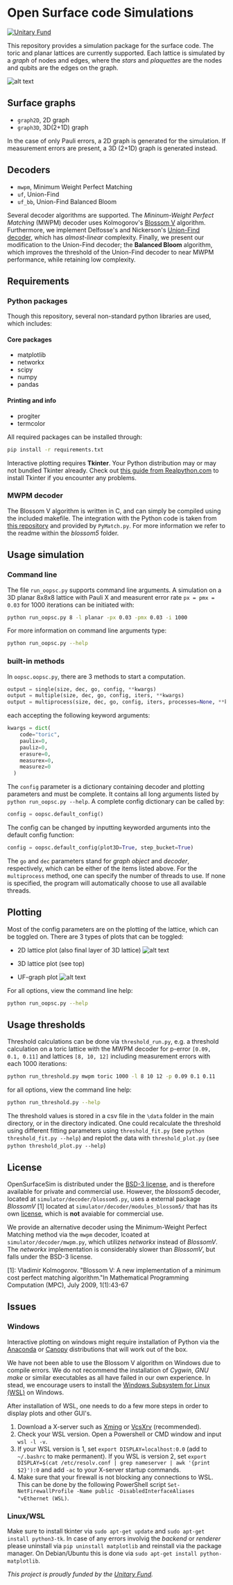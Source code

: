 
# Open Surface code Simulations

[![Unitary Fund](https://img.shields.io/badge/Supported%20By-UNITARY%20FUND-brightgreen.svg?style=for-the-badge)](http://unitary.fund)

This repository provides a simulation package for the surface code. The toric and planar lattices are currently supported. Each lattice is simulated by a *graph* of nodes and edges, where the *stars* and *plaquettes* are the nodes and qubits are the edges on the graph.

![alt text][toric4]

## Surface graphs

* `graph2D`, 2D graph
* `graph3D`, 3D(2+1D) graph

In the case of only Pauli errors, a 2D graph is generated for the simulation. If measurement errors are present, a 3D (2+1D) graph is generated instead.

## Decoders

* `mwpm`, Minimum Weight Perfect Matching
* `uf`, Union-Find
* `uf_bb`, Union-Find Balanced Bloom

Several decoder algorithms are supported. The *Mininum-Weight Perfect Matching* (MWPM) decoder uses Kolmogorov's [Blossom V](https://pub.ist.ac.at/~vnk/software.html) algorithm. Furthermore, we implement Delfosse's and Nickerson's [Union-Find decoder](https://arxiv.org/pdf/1709.06218.pdf), which has *almost-linear* complexity. Finally, we present our modification to the Union-Find decoder; the **Balanced Bloom** algorithm, which improves the threshold of the Union-Find decoder to near MWPM performance, while retaining low complexity.

## Requirements

### Python packages

Though this repository, several non-standard python libraries are used, which includes:

#### Core packages

* matplotlib
* networkx
* scipy
* numpy
* pandas

#### Printing and info

* progiter
* termcolor

All required packages can be installed through:

```bash
pip install -r requirements.txt
```

Interactive plotting requires **Tkinter**. Your Python distribution may or may not bundled Tkinter already. Check out [this guide from Realpython.com](https://realpython.com/python-gui-tkinter/) to install Tkinter if you encounter any problems.

### MWPM decoder

The Blossom V algorithm is written in C, and can simply be compiled using the included makefile. The integration with the Python code is taken from [this repository](https://github.com/naominickerson/fault_tolerance_simulations) and provided by `PyMatch.py`. For more information we refer to the readme within the *blossom5* folder.

## Usage simulation

### Command line

The file `run_oopsc.py` supports command line arguments. A simulation on a 3D planar 8x8x8 lattice with Pauli X and measurent error rate `px = pmx = 0.03` for 1000 iterations can be initiated with:

```bash
python run_oopsc.py 8 -l planar -px 0.03 -pmx 0.03 -i 1000
```

For more information on command line arguments type:

```bash
python run_oopsc.py --help
```

### built-in methods

In `oopsc.oopsc.py`, there are 3 methods to start a computation.

```python
output = single(size, dec, go, config, **kwargs)
output = multiple(size, dec, go, config, iters, **kwargs)
output = multiprocess(size, dec, go, config, iters, processes=None, **kwargs)
```

each accepting the following keyword arguments:

```python
kwargs = dict(
    code="toric",
    paulix=0,
    pauliz=0,
    erasure=0,
    measurex=0,
    measurez=0
  )
```

The `config` parameter is a dictionary containing decoder and plotting parameters and must be complete. It contains all long arguments listed by `python run_oopsc.py --help`. A complete config dictionary can be called by:

```python
config = oopsc.default_config()
```

The config can be changed by inputting keyworded arguments into the default config function:

```python
config = oopsc.default_config(plot3D=True, step_bucket=True)
```

The `go` and `dec` parameters stand for *graph object* and *decoder*, respectively, which can be either of the items listed above. For the `multiprocess` method, one can specify the number of threads to use. If none is specified, the program will automatically choose to use all available threads.

## Plotting

Most of the config parameters are on the plotting of the lattice, which can be toggled on. There are 3 types of plots that can be toggled:

* 2D lattice plot (also final layer of 3D lattice)
![alt text][planar12]

* 3D lattice plot (see top)

* UF-graph plot
![alt text][uftoric6]

For all options, view the command line help:

```bash
python run_oopsc.py --help
```

## Usage thresholds

Threshold calculations can be done via `threshold_run.py`, e.g. a threshold calculation on a toric lattice with the MWPM decoder for p-error `[0.09, 0.1, 0.11]` and lattices `[8, 10, 12]` including measurement errors with each 1000 iterations:

```bash
python run_threshold.py mwpm toric 1000 -l 8 10 12 -p 0.09 0.1 0.11
```

for all options, view the command line help:

```bash
python run_threshold.py --help
```

The threshold values is stored in a csv file in the `\data` folder in the main directory, or in the directory indicated. One could recalculate the threshold using different fitting parameters using `threshold_fit.py` (see `python threshold_fit.py --help`) and replot the data with `threshold_plot.py` (see `python threshold_plot.py --help`)

## License

OpenSurfaceSim is distributed under the [BSD-3 license](https://github.com/watermarkhu/OpenSurfaceSim/blob/master/LICENSE), and is therefore available for private and commercial use. However, the *blossom5* decoder, located at `simulator/decoder/blossom5.py`, uses a external package *BlossomV* [1] located at `simulator/decoder/modules_blossom5/` that has its own [license](https://github.com/watermarkhu/OpenSurfaceSim/blob/master/LICENSE), which is **not** avaiable for commercial use.

We provide an alternative decoder using the Minimum-Weight Perfect Matching method via the `mwpm` decoder, lcoated at `simulator/decoder/mwpm.py`, which utilizes *networkx* instead of *BlossomV*. The *networkx* implementation is considerably slower than *BlossomV*, but falls under the BSD-3 license.  

[1]: Vladimir Kolmogorov. "Blossom V: A new implementation of a minimum cost perfect matching algorithm."In Mathematical Programming Computation (MPC), July 2009, 1(1):43-67

## Issues

### Windows

Interactive plotting on windows might require installation of Python via the [Anaconda](https://www.anaconda.com/) or [Canopy](https://assets.enthought.com/downloads/) distributions that will work out of the box.

We have not been able to use the Blossom V algorithm on Windows due to compile errors. We do not recommend the installation of *Cygwin*, *GNU make* or similar executables as all have failed in our own experience. In stead, we encourage users to install the [Windows Subsystem for Linux (WSL)](https://docs.microsoft.com/en-us/windows/wsl/install-win10) on Windows.

After installation of WSL, one needs to do a few more steps in order to display plots and other GUI's.

1. Download a X-server such as [Xming](https://sourceforge.net/projects/xming/) or [VcsXrv](https://sourceforge.net/projects/vcxsrv/) (recommended).
2. Check your WSL version. Open a Powershell or CMD window and input `wsl -l -v`.
3. If your WSL version is 1, set `export DISPLAY=localhost:0.0` (add to `~/.bashrc` to make permanent). If you WSL is version 2, set `export DISPLAY=$(cat /etc/resolv.conf | grep nameserver | awk '{print $2}'):0` and add `-ac` to your X-server startup commands.
4. Make sure that your firewall is not blocking any connections to WSL. This can be done by the following PowerShell script `Set-NetFirewallProfile -Name public -DisabledInterfaceAliases "vEthernet (WSL)`.

### Linux/WSL

Make sure to install tkinter via `sudo apt-get update` and `sudo apt-get install python3-tk`.
In case of any errors involvig the *backend* or *renderer* please uninstall via `pip uninstall matplotlib` and reinstall via the package manager. On Debian/Ubuntu this is done via `sudo apt-get install python-matplotlib`.

*This project is proudly funded by the [Unitary Fund](https://unitary.fund/).*

[uftoric6]: https://raw.githubusercontent.com/watermarkhu/oop_surface_code/master/images/uftoric3d_6.png "UF toric graph 6x6x6"
[planar12]: https://raw.githubusercontent.com/watermarkhu/oop_surface_code/master/images/planar2d_12.png "Planar lattice 12x12"
[toric4]: https://raw.githubusercontent.com/watermarkhu/oop_surface_code/master/images/toric3d_4.png "Toric lattice 4x4x4"
